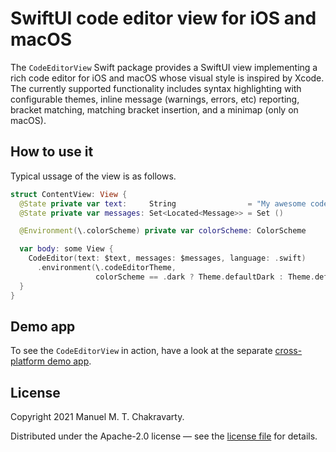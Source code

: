 # SwiftUI code editor view for iOS and macOS

The `CodeEditorView` Swift package provides a SwiftUI view implementing a rich code editor for iOS and macOS whose visual style is inspired by Xcode. The currently supported functionality includes syntax highlighting with configurable themes, inline message (warnings, errors, etc) reporting, bracket matching, matching bracket insertion, and a minimap (only on macOS).

## How to use it

Typical ussage of the view is as follows.

```swift
struct ContentView: View {
  @State private var text:     String                = "My awesome code..."
  @State private var messages: Set<Located<Message>> = Set ()

  @Environment(\.colorScheme) private var colorScheme: ColorScheme

  var body: some View {
    CodeEditor(text: $text, messages: $messages, language: .swift)
      .environment(\.codeEditorTheme,
                   colorScheme == .dark ? Theme.defaultDark : Theme.defaultLight)
  }
}
```

## Demo app

To see the `CodeEditorView` in action, have a look at the separate [cross-platform demo app](https://github.com/mchakravarty/CodeEditorDemo).

## License

Copyright 2021 Manuel M. T. Chakravarty. 

Distributed under the Apache-2.0 license — see the [license file](LICENSE) for details.
